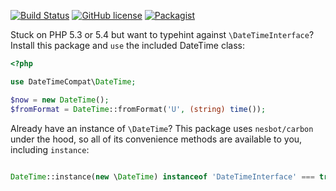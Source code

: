 [![Build Status](https://travis-ci.org/jeskew/datetimeinterface-shim.svg?branch=master)](https://travis-ci.org/jeskew/datetimeinterface-shim)
[![GitHub license](https://img.shields.io/github/license/mashape/apistatus.svg)](https://github.com/jeskew/datetimeinterface-shim)
[![Packagist](https://img.shields.io/packagist/v/jeskew/datetimeinterface-shim.svg)](https://packagist.org/packages/jeskew/datetimeinterface-shim)

Stuck on PHP 5.3 or 5.4 but want to typehint against `\DateTimeInterface`?
Install this package and `use` the included DateTime class:
```php
<?php

use DateTimeCompat\DateTime;

$now = new DateTime();
$fromFormat = DateTime::fromFormat('U', (string) time());
```

Already have an instance of `\DateTime`? This package uses `nesbot/carbon` under the hood, so all of its
convenience methods are available to you, including `instance`:
```php

DateTime::instance(new \DateTime) instanceof 'DateTimeInterface' === true
```